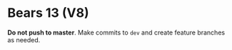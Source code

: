 # Bears 13 (V8)
**Do not push to master**. Make commits to `dev` and create feature branches as needed.